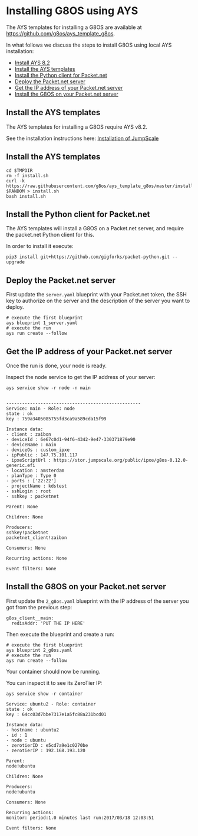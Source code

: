 # Installing G8OS using AYS

The AYS templates for installing a G8OS are available at https://github.com/g8os/ays_template_g8os.

In what follows we discuss the steps to install G8OS using local AYS installation:

- [Install AYS 8.2](#install-ays)
- [Install the AYS templates](#install-templates)
- [Install the Python client for Packet.net](#packet-client)
- [Deploy the Packet.net server](#deploy-server)
- [Get the IP address of your Packet.net server](#get-ip)
- [Install the G8OS on your Packet.net server](#install-g8os)


<a id="install-ays"></a>
## Install the AYS templates

The AYS templates for installing a G8OS require AYS v8.2.

See the installation instructions here: [Installation of JumpScale](https://gig.gitbooks.io/jumpscale-core8/content/Installation/Installation.html)


<a id="install-templates"></a>
## Install the AYS templates

```
cd $TMPDIR
rm -f install.sh
curl -k https://raw.githubusercontent.com/g8os/ays_template_g8os/master/install.sh?$RANDOM > install.sh
bash install.sh
```

<a id="packet-client"></a>
## Install the Python client for Packet.net

The AYS templates will install a G8OS on a Packet.net server, and require the packet.net Python client for this.

In order to install it execute:

```
pip3 install git+https://github.com/gigforks/packet-python.git --upgrade
```

<a id="deploy-server"></a>
## Deploy the Packet.net server

First update the `server.yaml` blueprint with your Packet.net token, the SSH key to authorize on the server and the description of the server you want to deploy.

```
# execute the first blueprint
ays blueprint 1_server.yaml
# execute the run
ays run create --follow
```

<a id="get-ip"></a>
## Get the IP address of your Packet.net server

Once the run is done, your node is ready.

Inspect the node service to get the IP address of your server:

```
ays service show -r node -n main


---------------------------------------------------
Service: main - Role: node
state : ok
key : 759a3405085755fd3ca9a589cda15f99

Instance data:
- client : zaibon
- deviceId : 6e67c0d1-94f6-4342-9e47-330371879e90
- deviceName : main
- deviceOs : custom_ipxe
- ipPublic : 147.75.101.117
- ipxeScriptUrl : https://stor.jumpscale.org/public/ipxe/g8os-0.12.0-generic.efi
- location : amsterdam
- planType : Type 0
- ports : ['22:22']
- projectName : kdstest
- sshLogin : root
- sshkey : packetnet

Parent: None

Children: None

Producers:
sshkey!packetnet
packetnet_client!zaibon

Consumers: None

Recurring actions: None

Event filters: None
```


<a id="install-g8os"></a>
## Install the G8OS on your Packet.net server

First update the `2_g8os.yaml` blueprint with the IP address of the server you got from the previous step:

```
g8os_client__main:
  redisAddr: 'PUT THE IP HERE'
```

Then execute the blueprint and create a run:

```
# execute the first blueprint
ays blueprint 2_g8os.yaml
# execute the run
ays run create --follow
```

Your container should now be running.

You can inspect it to see its ZeroTier IP:

```
ays service show -r container

Service: ubuntu2 - Role: container
state : ok
key : 64cc03d7bbe7317e1a5fc88a231bcd01

Instance data:
- hostname : ubuntu2
- id : 1
- node : ubuntu
- zerotierID : e5cd7a9e1c0270be
- zerotierIP : 192.168.193.120

Parent:
node!ubuntu

Children: None

Producers:
node!ubuntu

Consumers: None

Recurring actions:
monitor: period:1.0 minutes last run:2017/03/18 12:03:51

Event filters: None
```
